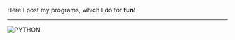 Here I post my programs, which I do for **fun**!
***
![PYTHON](https://github.com/xzxADIxzx/MyPy/PyIcon.png)
